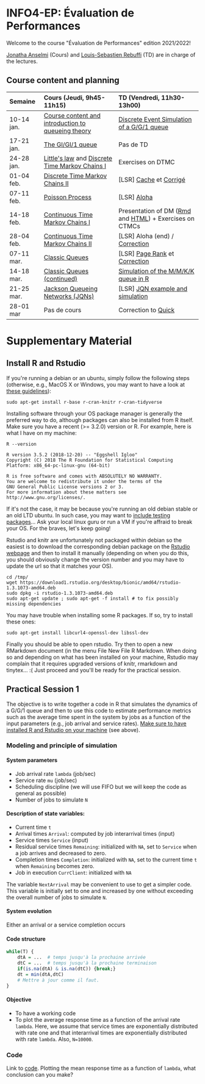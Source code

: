 # INFO4-EP: Évaluation de Performances

Welcome to the course "Évaluation de Performances" edition 2021/2022!

[Jonatha Anselmi](mailto:jonatha.anselmi@inria.fr) (Cours) and [Louis-Sebastien Rebuffi](mailto:louis-sebastien.rebuffi@univ-grenoble-alpes.fr) (TD) are in charge of the lectures.

## Course content and planning

| Semaine    | Cours (Jeudi, 9h45-11h15)                                                | TD (Vendredi, 11h30-13h00)                                                                |
|:-----------|:--------------------------------------------------------------------------|:-----------------------------------------------------------------------------------------|
| 10-14 jan. | [Course content and introduction to queueing theory](https://github.com/jonatha-anselmi/INFO4-EP/blob/main/RICM4_EP_01_intro.pdf)     |  [Discrete Event Simulation of a G/G/1 queue](#practical-session-1)
| 17-21 jan. | [The GI/GI/1 queue](https://github.com/jonatha-anselmi/INFO4-EP/blob/main/EP-Chap2-Bases.pdf)   | Pas de TD                                                                         
| 24-28 jan. | [Little's law](https://github.com/jonatha-anselmi/INFO4-EP/blob/main/EP-Chap2-Bases.pdf) and  [Discrete Time Markov Chains I](https://github.com/jonatha-anselmi/INFO4-EP/blob/main/RICM4_EP_CMTD.pdf) | Exercises on DTMC
| 01-04 feb. | [Discrete Time Markov Chains II](https://github.com/jonatha-anselmi/INFO4-EP/blob/main/RICM4_EP_CMTD.pdf)  | [LSR] [Cache](https://github.com/jonatha-anselmi/INFO4-EP/files/6263531/TD7-Memoire-Paginee.pdf) et [Corrigé](https://github.com/jonatha-anselmi/INFO4-EP/files/6263518/Corrige.TD.Pagination.pdf)
| 07-11 feb. | [Poisson Process](https://github.com/jonatha-anselmi/INFO4-EP/blob/main/RICM4_EP_CMTC.pdf)   | [LSR] [Aloha](https://github.com/jonatha-anselmi/INFO4-EP/files/6263537/TD8-Aloha.pdf)
| 14-18 feb. | [Continuous Time Markov Chains I](https://github.com/jonatha-anselmi/INFO4-EP/blob/main/RICM4_EP_CMTC.pdf)   | Presentation of DM ([Rmd](https://github.com/jonatha-anselmi/INFO4-EP/blob/main/INFO4.Rmd) and [HTML](https://github.com/jonatha-anselmi/INFO4-EP/blob/main/INFO4.html)) + Exercises on CTMCs
| 28-04 feb. | [Continuous Time Markov Chains II](https://github.com/jonatha-anselmi/INFO4-EP/blob/main/RICM4_EP_CMTC.pdf)   | [LSR] Aloha (end) / [Correction](https://github.com/jonatha-anselmi/INFO4-EP/files/6263539/Aloha.elements.de.corection.pdf)
| 07-11 mar. | [Classic Queues](https://github.com/jonatha-anselmi/INFO4-EP/blob/main/RICM4_EP_CMTC.pdf)   | [LSR] [Page Rank](https://github.com/jonatha-anselmi/INFO4-EP/files/6263543/TD.Page.Rank.pdf) et [Correction](https://github.com/jonatha-anselmi/INFO4-EP/files/6263545/Elements.de.correction.Page.Rank.pdf)
| 14-18 mar.| [Classic Queues (continued)](https://github.com/jonatha-anselmi/INFO4-EP/blob/main/RICM4_EP_CMTC.pdf)   | [Simulation of the M/M/K/K queue in R](https://rpubs.com/janselmi/MMKK)
| 21-25 mar. | [Jackson Queueing Networks (JQNs)](https://github.com/jonatha-anselmi/INFO4-EP/blob/main/RICM4_EP_FA.pdf)   | [LSR] [JQN example and simulation](https://rpubs.com/janselmi/webapp)
| 28-01 mar | Pas de cours   | Correction to [Quick](https://github.com/jonatha-anselmi/INFO4-EP/blob/main/quick_exos.pdf)
                                                                                  


# Supplementary Material



## Install R and Rstudio
If you're running a debian or an ubuntu,
simply follow the following steps (otherwise, e.g., MacOS X or
Windows, you may want to have a look at [these
guidelines](https://gitlab.inria.fr/learninglab/mooc-rr/mooc-rr-ressources/-/blob/master/module2/ressources/rstudio_fr.org)):

``` shell
sudo apt-get install r-base r-cran-knitr r-cran-tidyverse
```
	
Installing software through your OS package manager is generally
the preferred way to do, although packages can also be installed
from R itself. Make sure you have a recent (>= 3.2.0) version or R. For example,
here is what I have on my machine:
	
``` shell	
R --version
```

    R version 3.5.2 (2018-12-20) -- "Eggshell Igloo"
    Copyright (C) 2018 The R Foundation for Statistical Computing
    Platform: x86_64-pc-linux-gnu (64-bit)

    R is free software and comes with ABSOLUTELY NO WARRANTY.
    You are welcome to redistribute it under the terms of the
    GNU General Public License versions 2 or 3.
    For more information about these matters see
    http://www.gnu.org/licenses/.

If it's not the case, it may be because you're running an old debian
stable or an old LTD ubuntu. In such case, you may want to [include
testing
packages](http://serverfault.com/questions/22414/how-can-i-run-debian-stable-but-install-some-packages-from-testing)... Ask
your local linux guru or run a VM if you're affraid to break your
OS. For the braves, let's keep going!

Rstudio and knitr are unfortunately not packaged within debian so
the easiest is to download the corresponding debian package on the
[Rstudio webpage](http://www.rstudio.com/ide/download/desktop)
and then to install it manually (depending on when you do this,
you should obviously change the version number and you may have to
update the url so that it matches your OS).

``` shell
cd /tmp/
wget https://download1.rstudio.org/desktop/bionic/amd64/rstudio-1.3.1073-amd64.deb
sudo dpkg -i rstudio-1.3.1073-amd64.deb
sudo apt-get update ; sudo apt-get -f install # to fix possibly missing dependencies
```

You may have trouble when installing some R packages. If so, try to
install these ones:

``` shell
sudo apt-get install libcurl4-openssl-dev libssl-dev
```

Finally you should be able to open rstudio. Try then to open a new
RMarkdown document (in the menu File New File R Markdown. When
doing so and depending on what has been installed on your machine,
Rstudio may complain that it requires upgraded versions of knitr,
rmarkdown and tinytex... :( Just proceed and you'll be ready for the
practical session.

## Practical Session 1

The objective is to write together a code in R that simulates the dynamics of a G/G/1 queue and then to use this code to estimate performance metrics such as the average time spent in the system by jobs as a function of the input parameters (e.g., job arrival and service rates). <ins>Make sure to have installed R and Rstudio on your machine</ins> (see above).


### Modeling and principle of simulation

#### System parameters

- Job arrival rate `lambda` (job/sec)
- Service rate `mu` (job/sec)
- Scheduling discipline (we will use FIFO but we will keep the code as general as possible)
- Number of jobs to simulate `N`

#### Description of state variables:

- Current time `t`
- Arrival times `Arrival`: computed by job interarrival times (input)
- Service times `Service` (input)
- Residual service times `Remaining`: initialized with `NA`, set to `Service` when a job arrives and decreased to zero.
- Completion times `Completion`: initialized with `NA`, set to the current time `t` when `Remaining` becomes zero.
- Job in execution `CurrClient`: initialized with `NA`

The variable `NextArrival` may be convenient to use to get a simpler code. This variable is initially set to one and increased by one without exceeding the overall number of jobs to simulate `N`.

#### System evolution

Either an arrival or a service completion occurs

#### Code structure

``` R
while(T) {
    dtA = ...  # temps jusqu'à la prochaine arrivée
    dtC = ...  # temps jusqu'à la prochaine terminaison
    if(is.na(dtA) & is.na(dtC)) {break;}
    dt = min(dtA,dtC)
    # Mettre à jour comme il faut.
}
```

#### Objective
- To have a working code
- To plot the average response time as a function of the arrival rate `lambda`. Here, we assume that service times are exponentially distributed with rate one and that interarrival times are exponentially distributed with rate `lambda`. Also, `N=10000`.


### Code

Link to [code](https://github.com/jonatha-anselmi/INFO4-EP/blob/main/GG1.Rmd). Plotting the mean response time as a function of `lambda`, what conclusion can you make?


